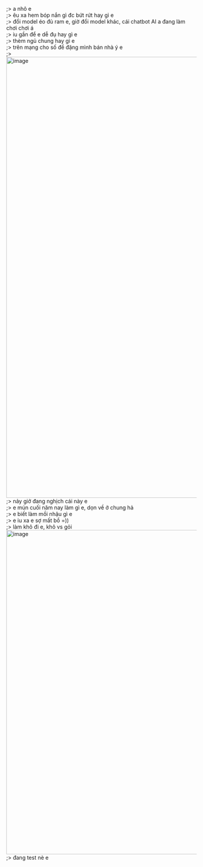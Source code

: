 ;> a nhô e<br>
;> êu xa hem bóp nắn gì đc bứt rứt hay gì e<br>
;> đổi model éo đủ ram e, giờ đổi model khác, cái chatbot AI a đang làm chơi chơi á<br>
;> iu gần để e dễ đụ hay gì e<br>
;> thèm ngủ chung hay gì e<br>
;> trên mạng cho số đề đặng mình bán nhà ý e<br>
;> <img width="2082" height="1168" alt="image" src="https://github.com/user-attachments/assets/646962d2-d780-4845-9c4b-0802de56db7d" /><br>
;> nảy giở đang nghịch cái này e<br>
;> e mún cuối năm nay làm gì e, dọn về ở chung hả<br>
;> e biết làm mồi nhậu gì e<br>
;> e iu xa e sợ mất bồ =))<br>
;> làm khô đi e, khô vs gỏi<br>
<img width="684" height="859" alt="image" src="https://github.com/user-attachments/assets/91cdf0a8-4889-4652-8121-81542a18c5c7" /><br>
;> đang test nè e
